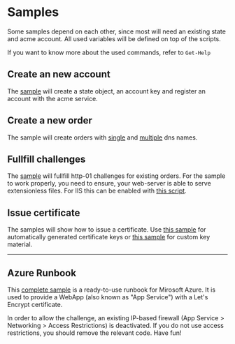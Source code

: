 # Samples

Some samples depend on each other, since most will need an existing state and acme account.
All used variables will be defined on top of the scripts.

If you want to know more about the used commands, refer to `Get-Help`

## Create an new account

The [sample](./CreateAccount.ps1) will create a state object, an account key and register an account with the acme service.

## Create a new order

The sample will create orders with [single](./CreateOrderS.ps1) and [multiple](./CreateOrderM.ps1) dns names.

## Fullfill challenges

The [sample](./FullfillChallenge.ps1) will fullfill http-01 challenges for existing orders.
For the sample to work properly, you need to ensure, your web-server is able to serve extensionless files.
For IIS this can be enabled with [this script](./IISExtensionless.md).

## Issue certificate

The samples will show how to issue a certificate. Use [this sample](./IssueCertificateA.ps1) for automatically generated certificate keys or [this sample](./IssueCertificateC.ps1) for custom key material.

----

## Azure Runbook

This [complete sample](AzureRunbookExample.ps1) is a ready-to-use runbook for Mirosoft Azure.
It is used to provide a WebApp (also known as "App Service") with a Let's Encrypt certificate.

In order to allow the challenge, an existing IP-based firewall (App Service > Networking > Access Restrictions) is deactivated.
If you do not use access restrictions, you should remove the relevant code.
Have fun!

